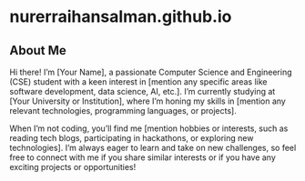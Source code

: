 # nurerraihansalman.github.io
## About Me

Hi there! I’m [Your Name], a passionate Computer Science and Engineering (CSE) student with a keen interest in [mention any specific areas like software development, data science, AI, etc.]. I’m currently studying at [Your University or Institution], where I’m honing my skills in [mention any relevant technologies, programming languages, or projects].

When I’m not coding, you’ll find me [mention hobbies or interests, such as reading tech blogs, participating in hackathons, or exploring new technologies]. I’m always eager to learn and take on new challenges, so feel free to connect with me if you share similar interests or if you have any exciting projects or opportunities!

